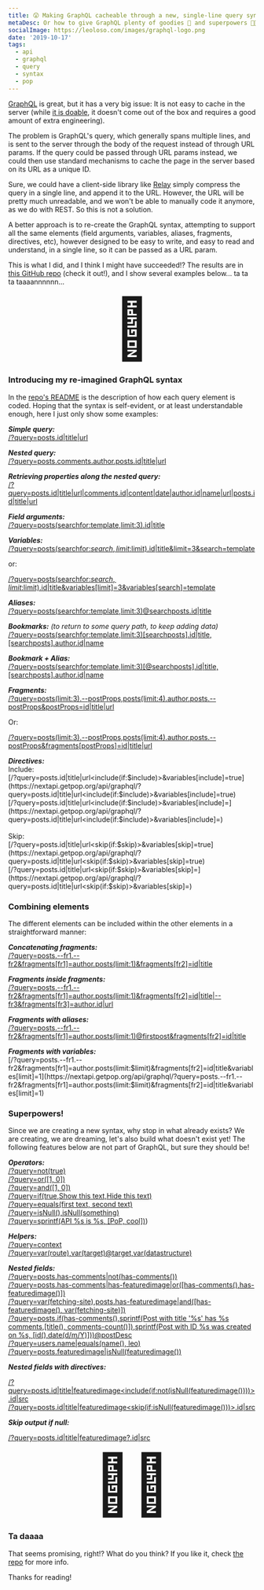 ```yaml
---
title: 😲 Making GraphQL cacheable through a new, single-line query syntax!?
metaDesc: Or how to give GraphQL plenty of goodies 🍪 and superpowers 🦸🏻
socialImage: https://leoloso.com/images/graphql-logo.png
date: '2019-10-17'
tags:
  - api
  - graphql
  - query
  - syntax
  - pop
---
```


[GraphQL](https://graphql.org) is great, but it has a very big issue: It is not easy to cache in the server (while [it is doable](https://blog.apollographql.com/graphql-caching-the-elephant-in-the-room-11a3df0c23ad), it doesn't come out of the box and requires a good amount of extra engineering).

The problem is GraphQL's query, which generally spans multiple lines, and is sent to the server through the body of the request instead of through URL params. If the query could be passed through URL params instead, we could then use standard mechanisms to cache the page in the server based on its URL as a unique ID.

Sure, we could have a client-side library like [Relay](https://relay.dev/docs/en/graphql-in-relay) simply compress the query in a single line, and append it to the URL. However, the URL will be pretty much unreadable, and we won't be able to manually code it anymore, as we do with REST. So this is not a solution.

A better approach is to re-create the GraphQL syntax, attempting to support all the same elements (field arguments, variables, aliases, fragments, directives, etc), however designed to be easy to write, and easy to read and understand, in a single line, so it can be passed as a URL param.

This is what I did, and I think I might have succeeded!? The results are in [this GitHub repo](https://github.com/getpop/field-query) (check it out!), and I show several examples below... ta ta ta taaaannnnnn...

<p style="text-align: center;"><span style="font-size: 120px;">🥁</span></p>

### Introducing my re-imagined GraphQL syntax

In the [repo's README](https://github.com/getpop/field-query) is the description of how each query element is coded. Hoping that the syntax is self-evident, or at least understandable enough, here I just only show some examples:

_**Simple query:**_<br/>
[/?query=posts.id|title|url](https://nextapi.getpop.org/api/graphql/?query=posts.id|title|url)

_**Nested query:**_<br/>
[/?query=posts.comments.author.posts.id|title|url](https://nextapi.getpop.org/api/graphql/?query=posts.comments.author.posts.id|title|url)

_**Retrieving properties along the nested query:**_<br/>
[/?query=posts.id|title|url|comments.id|content|date|author.id|name|url|posts.id|title|url](https://nextapi.getpop.org/api/graphql/?query=posts.id|title|url|comments.id|content|date|author.id|name|url|posts.id|title|url)

_**Field arguments:**_<br/>
[/?query=posts(searchfor:template,limit:3).id|title](https://nextapi.getpop.org/api/graphql/?query=posts(searchfor:template,limit:3).id|title)

_**Variables:**_<br/>
[/?query=posts(searchfor:$search,limit:$limit).id|title&limit=3&search=template](https://nextapi.getpop.org/api/graphql/?query=posts(searchfor:$search,limit:$limit).id|title&limit=3&search=template)

or:

[/?query=posts(searchfor:$search,limit:$limit).id|title&variables[limit]=3&variables[search]=template](https://nextapi.getpop.org/api/graphql/?query=posts(searchfor:$search,limit:$limit).id|title&variables[limit]=3&variables[search]=template)

_**Aliases:**_<br/>
[/?query=posts(searchfor:template,limit:3)@searchposts.id|title](https://nextapi.getpop.org/api/graphql/?query=posts(searchfor:template,limit:3)@searchposts.id|title)

_**Bookmarks:** (to return to some query path, to keep adding data)_<br/>
[/?query=posts(searchfor:template,limit:3)[searchposts].id|title,[searchposts].author.id|name](https://nextapi.getpop.org/api/graphql/?query=posts(searchfor:template,limit:3)[searchposts].id|title,[searchposts].author.id|name)

_**Bookmark + Alias:**_<br/>
[/?query=posts(searchfor:template,limit:3)[@searchposts].id|title,[searchposts].author.id|name](https://nextapi.getpop.org/api/graphql/?query=posts(searchfor:template,limit:3)[@searchposts].id|title,[searchposts].author.id|name)

_**Fragments:**_<br/>
[/?query=posts(limit:3).--postProps,posts(limit:4).author.posts.--postProps&postProps=id|title|url](https://nextapi.getpop.org/api/graphql/?query=posts(limit:3).--postProps,posts(limit:4).author.posts.--postProps&postProps=id|title|url)

Or:

[/?query=posts(limit:3).--postProps,posts(limit:4).author.posts.--postProps&fragments[postProps]=id|title|url](https://nextapi.getpop.org/api/graphql/?query=posts(limit:3).--postProps,posts(limit:4).author.posts.--postProps&fragments[postProps]=id|title|url)

_**Directives:**_<br/>
Include:<br/>
[/?query=posts.id|title|url<include(if:$include)>&variables[include]=true](https://nextapi.getpop.org/api/graphql/?query=posts.id|title|url<include(if:$include)>&variables[include]=true)<br/>
[/?query=posts.id|title|url<include(if:$include)>&variables[include]=](https://nextapi.getpop.org/api/graphql/?query=posts.id|title|url<include(if:$include)>&variables[include]=)<br/><br/>
Skip:<br/>
[/?query=posts.id|title|url<skip(if:$skip)>&variables[skip]=true](https://nextapi.getpop.org/api/graphql/?query=posts.id|title|url<skip(if:$skip)>&variables[skip]=true)<br/>
[/?query=posts.id|title|url<skip(if:$skip)>&variables[skip]=](https://nextapi.getpop.org/api/graphql/?query=posts.id|title|url<skip(if:$skip)>&variables[skip]=)

### Combining elements

The different elements can be included within the other elements in a straightforward manner:

_**Concatenating fragments:**_<br/>
[/?query=posts.--fr1.--fr2&fragments[fr1]=author.posts(limit:1)&fragments[fr2]=id|title](https://nextapi.getpop.org/api/graphql/?query=posts.--fr1.--fr2&fragments[fr1]=author.posts(limit:1)&fragments[fr2]=id|title)

_**Fragments inside fragments:**_<br/>
[/?query=posts.--fr1.--fr2&fragments[fr1]=author.posts(limit:1)&fragments[fr2]=id|title|--fr3&fragments[fr3]=author.id|url](https://nextapi.getpop.org/api/graphql/?query=posts.--fr1.--fr2&fragments[fr1]=author.posts(limit:1)&fragments[fr2]=id|title|--fr3&fragments[fr3]=author.id|url)

_**Fragments with aliases:**_<br/>
[/?query=posts.--fr1.--fr2&fragments[fr1]=author.posts(limit:1)@firstpost&fragments[fr2]=id|title](https://nextapi.getpop.org/api/graphql/?query=posts.--fr1.--fr2&fragments[fr1]=author.posts(limit:1)@firstpost&fragments[fr2]=id|title)

_**Fragments with variables:**_<br/>
[/?query=posts.--fr1.--fr2&fragments[fr1]=author.posts(limit:$limit)&fragments[fr2]=id|title&variables[limit]=1](https://nextapi.getpop.org/api/graphql/?query=posts.--fr1.--fr2&fragments[fr1]=author.posts(limit:$limit)&fragments[fr2]=id|title&variables[limit]=1)

### Superpowers!

Since we are creating a new syntax, why stop in what already exists? We are creating, we are dreaming, let's also build what doesn't exist yet! The following features below are not part of GraphQL, but sure they should be!

_**Operators:**_<br/>
<a href="https://nextapi.getpop.org/api/graphql?query=not(true)">/?query=not(true)</a><br/>
<a href="https://nextapi.getpop.org/api/graphql?query=or([1, 0])">/?query=or([1, 0])</a><br/>
<a href="https://nextapi.getpop.org/api/graphql?query=and([1, 0])">/?query=and([1, 0])</a><br/>
<a href="https://nextapi.getpop.org/api/graphql?query=if(true,Show this text,Hide this text)">/?query=if(true,Show this text,Hide this text)</a><br/>
<a href="https://nextapi.getpop.org/api/graphql?query=equals(first text, second text)">/?query=equals(first text, second text)</a><br/>
<a href="https://nextapi.getpop.org/api/graphql?query=isNull(),isNull(something)">/?query=isNull(),isNull(something)</a><br/>
<a href="https://nextapi.getpop.org/api/graphql?query=sprintf(API %s is %s, [PoP, cool])">/?query=sprintf(API %s is %s, [PoP, cool])</a>)

_**Helpers:**_<br/>
<a href="https://nextapi.getpop.org/api/graphql?query=context">/?query=context</a><br/>
<a href="https://nextapi.getpop.org/api/graphql?query=var(route),var(target)@target,var(datastructure)">/?query=var(route),var(target)@target,var(datastructure)</a>

_**Nested fields:**_<br/>
<a href="https://nextapi.getpop.org/api/graphql/?query=posts.has-comments|not(has-comments())">/?query=posts.has-comments|not(has-comments())</a><br/>
<a href="https://nextapi.getpop.org/api/graphql/?query=posts.has-comments|has-featuredimage|or([has-comments(),has-featuredimage()])">/?query=posts.has-comments|has-featuredimage|or([has-comments(),has-featuredimage()])</a><br/>
<a href="https://nextapi.getpop.org/api/graphql/?query=var(fetching-site),posts.has-featuredimage|and([has-featuredimage(), var(fetching-site)])">/?query=var(fetching-site),posts.has-featuredimage|and([has-featuredimage(), var(fetching-site)])</a><br/>
<a href="https://nextapi.getpop.org/api/graphql/?query=posts.if(has-comments(),sprintf(Post with title '%s' has %s comments,[title(), comments-count()]),sprintf(Post with ID %s was created on %s, [id(),date(d/m/Y)]))@postDesc">/?query=posts.if(has-comments(),sprintf(Post with title '%s' has %s comments,[title(), comments-count()]),sprintf(Post with ID %s was created on %s, [id(),date(d/m/Y)]))@postDesc</a><br/>
<a href="https://nextapi.getpop.org/api/graphql/?query=users.name|equals(name(), leo)">/?query=users.name|equals(name(), leo)</a><br/>
<a href="https://nextapi.getpop.org/api/graphql/?query=posts.featuredimage|isNull(featuredimage())">/?query=posts.featuredimage|isNull(featuredimage())</a>

_**Nested fields with directives:**_<br/>

[/?query=posts.id|title|featuredimage<include(if:not(isNull(featuredimage())))>.id|src](https://nextapi.getpop.org/api/graphql/?query=posts.id|title|featuredimage<include(if:not(isNull(featuredimage())))>.id|src)<br/>
[/?query=posts.id|title|featuredimage<skip(if:isNull(featuredimage()))>.id|src](https://nextapi.getpop.org/api/graphql/?query=posts.id|title|featuredimage<skip(if:isNull(featuredimage()))>.id|src)

_**Skip output if null:**_<br/>

[/?query=posts.id|title|featuredimage?.id|src](https://nextapi.getpop.org/api/graphql/?query=posts.id|title|featuredimage?.id|src)

<p style="text-align: center;"><span style="font-size: 120px;">🦸🏻</span></p>

### Ta daaaa

That seems promising, right!? What do you think? If you like it, check [the repo](https://github.com/getpop/field-query) for more info.

Thanks for reading!